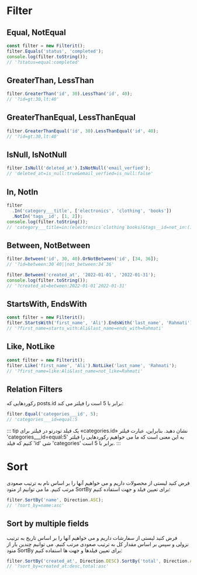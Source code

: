 # Filter

## Equal, NotEqual

```javascript
const filter = new Filterit();
filter.Equals('status', 'completed');
console.log(filter.toString());
// '?status=equal:completed'
```

## GreaterThan, LessThan

```javascript
filter.GreaterThan('id', 30).LessThan('id', 40);
// '?id=gt:30,lt:40'
```

## GreaterThanEqual, LessThanEqual

```javascript
filter.GreaterThanEqual('id', 30).LessThanEqual('id', 40);
// '?id=gt:30,lt:40'
```

## IsNull, IsNotNull

```javascript
filter.IsNull('deleted_at').IsNotNull('email_verfied');
// 'deleted_at=is_null:true&email_verfied=is_null:false'
```

## In, NotIn

```javascript
filter
  .In('category___title', ['electronics', 'clothing', 'books'])
  .NotIn('tags__id', [1, 2]);
console.log(filter.toString());
// 'category___title=in:(electronics`clothing`books)&tags__id=not_in:(1`2)'
```

## Between, NotBetween

```javascript
filter.Between('id', 30, 40).OrNotBetween('id', [34, 36]);
// '?id=between:30`40||not_between:34`36'
```

```javascript
filter.Between('created_at', '2022-01-01', '2022-01-31');
console.log(filter.toString());
// '?created_at=between:2022-01-01`2022-01-31'
```

## StartsWith, EndsWith

```javascript
const filter = new Filterit();
filter.StartsWith('first_name', 'Ali').EndsWith('last_name', 'Rahmati');
// '?first_name=starts_with:Ali&last_name=ends_with=Rahmati'
```

## Like, NotLike

```javascript
const filter = new Filterit();
filter.Like('first_name', 'Ali').NotLike('last_name', 'Rahmati');
// '?first_name=like:Ali&last_name=not_like=Rahmati'
```

## Relation Filters

رکوردهایی که posts.id برابر با 5 است را فیلتر می کند:

```javascript
filter.Equal('categories___id', 5);
// 'categories___id=equal:5
```

::: tip
یک فیلد تودرتو در فیلتر برای «categories.id» نشان دهید. بنابراین، عبارت فیلتر 'categories\_\_\_id=equal:5' به این معنی است که ما می خواهیم رکوردهایی را فیلتر کنیم که فیلد 'id' شی 'categories' برابر با 5 است.
:::

# Sort

فرض کنید لیستی از محصولات داریم و می خواهیم آنها را بر اساس نام به ترتیب صعودی مرتب کنیم. ما می توانیم از متود SortBy برای تعیین فیلد و جهت استفاده کنیم:

```javascript
filter.SortBy('name', Direction.ASC);
// '?sort_by=name:asc'
```

## Sort by multiple fields

فرض کنید لیستی از سفارشات داریم و می خواهیم آنها را بر اساس تاریخ به ترتیب نزولی و سپس بر اساس مقدار کل به ترتیب صعودی مرتب کنیم. می توانیم چندین بار از متود SortBy برای تعیین فیلدها و جهت ها استفاده کنیم:

```javascript
filter.SortBy('created_at', Direction.DESC).SortBy('total', Direction.ASC);
// '?sort_by=created_at:desc,total:asc'
```
